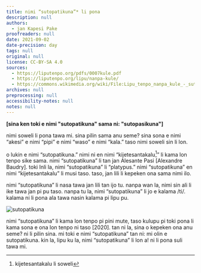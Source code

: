 ```yaml
---
title: nimi “sutopatikuna”* li pona
description: null
authors:
  - jan Kapesi Pake
proofreaders: null
date: 2021-09-02
date-precision: day
tags: null
original: null
license: CC-BY-SA 4.0
sources:
  - https://liputenpo.org/pdfs/0007kule.pdf
  - https://liputenpo.org/lipu/nanpa-kule/
  - https://commons.wikimedia.org/wiki/File:Lipu_tenpo_nanpa_kule_-_sutopatikuna.png
archives: null
preprocessing: null
accessibility-notes: null
notes: null
---
```


**[sina ken toki e nimi "sutopatikuna" sama ni: "sutopasikuna"]**

nimi soweli li pona tawa mi. sina pilin sama anu seme? sina sona e nimi “akesi” e nimi “pipi” e nimi “waso” e nimi “kala.” taso nimi soweli sin li lon.

o lukin e nimi “sutopatikuna.” nimi ni en nimi “kijetesantakalu[^1]” li kama lon tenpo sike sama. nimi “sutopatikuna” li tan jan Alesante Pasi [Alexandre Baudry]. toki Inli la, nimi “sutopatikuna” li “platypus.” nimi “sutopatikuna” en nimi “kijetesantakalu” li musi taso. taso, jan lili li kepeken ona sama nimi ilo.

[^1]: kijetesantakalu li soweli

nimi “sutopatikuna” li nasa tawa jan lili tan ijo tu. nanpa wan la, nimi sin ali li ike tawa jan pi pu taso. nanpa tu la, nimi “sutopatikuna” li jo e kalama /ti/. kalama ni li pona ala tawa nasin kalama pi lipu pu.

![sutopatikuna](https://upload.wikimedia.org/wikipedia/commons/f/fa/Lipu_tenpo_nanpa_kule_-_sutopatikuna.png)

nimi “sutopatikuna” li kama lon tenpo pi pini mute, taso kulupu pi toki pona li kama sona e ona lon tenpo ni taso [2020]. tan ni la, sina o kepeken ona anu seme? ni li pilin sina. mi toki e nimi “sutopatikuna” tan ni: mi olin e sutopatikuna. kin la, lipu ku la, nimi “sutopatikuna” li lon a! ni li pona suli tawa mi.